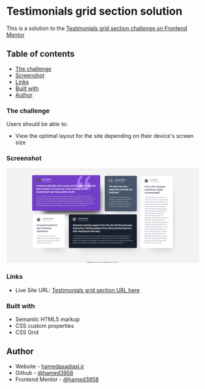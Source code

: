 # Testimonials grid section solution
This is a solution to the [Testimonials grid section challenge on Frontend Mentor](https://www.frontendmentor.io/challenges/testimonials-grid-section-Nnw6J7Un7)

## Table of contents

  - [The challenge](#the-challenge)
  - [Screenshot](#screenshot)
  - [Links](#links)
  - [Built with](#built-with)
  - [Author](#author)

### The challenge
Users should be able to:
- View the optimal layout for the site depending on their device's screen size

### Screenshot
![Testimonials-grid](images/Testimonials-grid-sc.png)

### Links
- Live Site URL: [Testimonials grid section URL here](https://hamed3958.github.io/Testimonials-grid-section/)

### Built with
- Semantic HTML5 markup
- CSS custom properties
- CSS Grid



## Author
- Website - [hamedasadiasl.ir](http://hamedasadiasl.ir/)
- Github - [@hamed3958](https://github.com/hamed3958)
- Frontend Mentor - [@hamed3958](https://www.frontendmentor.io/profile/hamed3958)